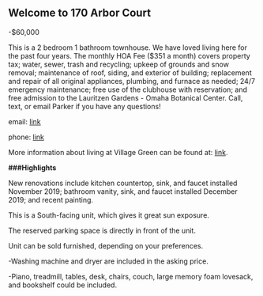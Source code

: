 ## Welcome to 170 Arbor Court

-$60,000

This is a 2 bedroom 1 bathroom townhouse. We have loved living here for the past four years. The monthly HOA Fee ($351 a month) covers property tax; water, sewer, trash and recycling; upkeep of grounds and snow removal; maintenance of roof, siding, and exterior of building; replacement and repair of all original appliances, plumbing, and furnace as needed; 24/7 emergency maintenance; free use of the clubhouse with reservation; and free admission to the Lauritzen Gardens - Omaha Botanical Center. Call, text, or email Parker if you have any questions! 

email: [link](parkerludwig@gmail.com) 

phone: [link](801-635-5374) 

More information about living at Village Green can be found at: [link](http://www.villagegreentownhouses.com).



**###Highlights**

New renovations include kitchen countertop, sink, and faucet installed November 2019; bathroom vanity, sink, and faucet installed December 2019; and recent painting.


This is a South-facing unit, which gives it great sun exposure.


The reserved parking space is directly in front of the unit.


Unit can be sold furnished, depending on your preferences.

-Washing machine and dryer are included in the asking price.

-Piano, treadmill, tables, desk, chairs, couch, large memory foam lovesack, and bookshelf could be included. 


